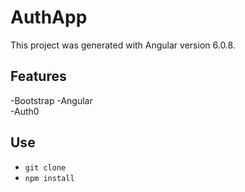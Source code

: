 # AuthApp

This project was generated with Angular version 6.0.8.

## Features

 -Bootstrap 
 -Angular  
 -Auth0

## Use

- `git clone`
- `npm install`

